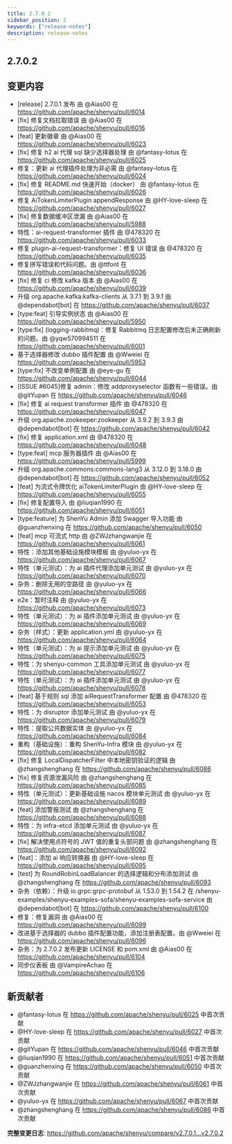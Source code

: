 ```yaml
---
title: 2.7.0.2
sidebar_position: 2
keywords: ["release-notes"]
description: release-notes
---
```


## 2.7.0.2

## 变更内容

- [release] 2.7.0.1 发布 由 @Aias00 在 https://github.com/apache/shenyu/pull/6014
- [fix] 修复文档拉取错误 由 @Aias00 在 https://github.com/apache/shenyu/pull/6016
- [feat] 更新徽章 由 @Aias00 在 https://github.com/apache/shenyu/pull/6023
- [fix] 修复 h2 ai 代理 sql 缺少选择器处理 由 @fantasy-lotus 在 https://github.com/apache/shenyu/pull/6025
- 修复：更新 ai 代理插件处理为非必需 由 @fantasy-lotus 在 https://github.com/apache/shenyu/pull/6024
- [fix] 修复 README.md 快速开始（docker） 由 @fantasy-lotus 在 https://github.com/apache/shenyu/pull/6026
- 修复 AiTokenLimiterPlugin appendResponse 由 @HY-love-sleep 在 https://github.com/apache/shenyu/pull/6027
- [fix] 修复数据缓冲区泄漏 由 @Aias00 在 https://github.com/apache/shenyu/pull/5988
- 特性：ai-request-transformer 插件 由 @478320 在 https://github.com/apache/shenyu/pull/6033
- 修复 plugin-ai-request-transformer：修复 UI 错误 由 @478320 在 https://github.com/apache/shenyu/pull/6035
- 修复拼写错误和代码问题。由 @ttfont 在 https://github.com/apache/shenyu/pull/6036
- [fix] 修复 ci 修改 kafka 版本 由 @Aias00 在 https://github.com/apache/shenyu/pull/6039
- 升级 org.apache.kafka:kafka-clients 从 3.7.1 到 3.9.1 由 @dependabot[bot] 在 https://github.com/apache/shenyu/pull/6037
- [type:feat] 引导实例状态 由 @Aias00 在 https://github.com/apache/shenyu/pull/5950
- [type:fix] (logging-rabbitmq)：修复 Rabbitmq 日志配置修改后未正确刷新的问题。由 @yqw570994511 在 https://github.com/apache/shenyu/pull/6001
- 基于选择器修改 dubbo 插件配置 由 @Wweiei 在 https://github.com/apache/shenyu/pull/5953
- [type:fix] 不改变单例配置 由 @eye-gu 在 https://github.com/apache/shenyu/pull/6044
- [ISSUE #6045]修复 admin：修改 addproxyselector 函数有一些错误。由 @gitYupan 在 https://github.com/apache/shenyu/pull/6046
- [fix] 修复 ai request transformer 插件 由 @478320 在 https://github.com/apache/shenyu/pull/6047
- 升级 org.apache.zookeeper:zookeeper 从 3.9.2 到 3.9.3 由 @dependabot[bot] 在 https://github.com/apache/shenyu/pull/6042
- [fix] 修复 application.xml 由 @478320 在 https://github.com/apache/shenyu/pull/6048
- [type:feat] mcp 服务器插件 由 @Aias00 在 https://github.com/apache/shenyu/pull/5999
- 升级 org.apache.commons:commons-lang3 从 3.12.0 到 3.18.0 由 @dependabot[bot] 在 https://github.com/apache/shenyu/pull/6052
- [feat] 为流式令牌优化 aiTokenLimiterPlugin 由 @HY-love-sleep 在 https://github.com/apache/shenyu/pull/6055
- [fix] 修复配置导入 由 @liuqian1990 在 https://github.com/apache/shenyu/pull/6051
- [type:feature] 为 ShenYu Admin 添加 Swagger 导入功能 由 @guanzhenxing 在 https://github.com/apache/shenyu/pull/6050
- [feat] mcp 可流式 http 由 @ZWJzhangwanjie 在 https://github.com/apache/shenyu/pull/6061
- 特性：添加其他基础设施模块模板 由 @yuluo-yx 在 https://github.com/apache/shenyu/pull/6067
- 特性（单元测试）：为 ai 插件代理添加单元测试 由 @yuluo-yx 在 https://github.com/apache/shenyu/pull/6070
- 杂务：删除无用的空路径 由 @yuluo-yx 在 https://github.com/apache/shenyu/pull/6066
- e2e：暂时注释 由 @yuluo-yx 在 https://github.com/apache/shenyu/pull/6073
- 特性（单元测试）：为 ai 插件添加单元测试 由 @yuluo-yx 在 https://github.com/apache/shenyu/pull/6069
- 杂务（样式）：更新 application.yml 由 @yuluo-yx 在 https://github.com/apache/shenyu/pull/6064
- 特性（单元测试）：为 ai 提示添加单元测试 由 @yuluo-yx 在 https://github.com/apache/shenyu/pull/6075
- 特性：为 shenyu-common 工具添加单元测试 由 @yuluo-yx 在 https://github.com/apache/shenyu/pull/6077
- 特性（单元测试）：为 ai 插件添加单元测试 由 @yuluo-yx 在 https://github.com/apache/shenyu/pull/6078
- [feat] 基于规则 sql 添加 aiRequestTransformer 配置 由 @478320 在 https://github.com/apache/shenyu/pull/6053
- 特性：为 disruptor 添加单元测试 由 @yuluo-yx 在 https://github.com/apache/shenyu/pull/6079
- 特性：提取公共数据实体 由 @yuluo-yx 在 https://github.com/apache/shenyu/pull/6084
- 重构（基础设施）：重构 ShenYu-Infra 模块 由 @yuluo-yx 在 https://github.com/apache/shenyu/pull/6082
- [fix] 修复 LocalDispatcherFilter 中本地密钥验证的逻辑 由 @zhangshenghang 在 https://github.com/apache/shenyu/pull/6086
- [fix] 修复资源泄漏风险 由 @zhangshenghang 在 https://github.com/apache/shenyu/pull/6085
- 特性（单元测试）：更新基础设施 nacos 模块单元测试 由 @yuluo-yx 在 https://github.com/apache/shenyu/pull/6089
- [feat] 添加警报测试 由 @zhangshenghang 在 https://github.com/apache/shenyu/pull/6088
- 特性：为 infra-etcd 添加单元测试 由 @yuluo-yx 在 https://github.com/apache/shenyu/pull/6087
- [fix] 解决使用点符号的 JWT 值的重复头部问题 由 @zhangshenghang 在 https://github.com/apache/shenyu/pull/6092
- [feat]：添加 ai 响应转换器 由 @HY-love-sleep 在 https://github.com/apache/shenyu/pull/6095
- [test] 为 RoundRobinLoadBalancer 的选择逻辑和分布添加测试 由 @zhangshenghang 在 https://github.com/apache/shenyu/pull/6093
- 杂务（依赖）：升级 io.grpc:grpc-protobuf 从 1.53.0 到 1.54.2 在 /shenyu-examples/shenyu-examples-sofa/shenyu-examples-sofa-service 由 @dependabot[bot] 在 https://github.com/apache/shenyu/pull/6100
- 修复：修复漏洞 由 @Aias00 在 https://github.com/apache/shenyu/pull/6099
- 改进基于选择器的 dubbo 插件配置功能，添加注册表配置。由 @Wweiei 在 https://github.com/apache/shenyu/pull/6096
- 杂务：为 2.7.0.2 发布更新 LICENSE 和 pom.xml 由 @Aias00 在 https://github.com/apache/shenyu/pull/6104
- 同步仪表板 由 @VampireAchao 在 https://github.com/apache/shenyu/pull/6106

## 新贡献者

- @fantasy-lotus 在 https://github.com/apache/shenyu/pull/6025 中首次贡献
- @HY-love-sleep 在 https://github.com/apache/shenyu/pull/6027 中首次贡献
- @gitYupan 在 https://github.com/apache/shenyu/pull/6046 中首次贡献
- @liuqian1990 在 https://github.com/apache/shenyu/pull/6051 中首次贡献
- @guanzhenxing 在 https://github.com/apache/shenyu/pull/6050 中首次贡献
- @ZWJzhangwanjie 在 https://github.com/apache/shenyu/pull/6061 中首次贡献
- @yuluo-yx 在 https://github.com/apache/shenyu/pull/6067 中首次贡献
- @zhangshenghang 在 https://github.com/apache/shenyu/pull/6086 中首次贡献

**完整变更日志**: https://github.com/apache/shenyu/compare/v2.7.0.1...v2.7.0.2
